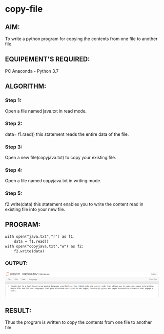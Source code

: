 # copy-file
## AIM:
To write a python program for copying the contents from one file to another file.
## EQUIPEMENT'S REQUIRED: 
PC
Anaconda - Python 3.7
## ALGORITHM: 
### Step 1:
Open a file named java.txt in read mode.
### Step 2: 
 data= f1.raed() this statement reads the entire data of the file.
### Step 3: 
Open a new file(copyjava.txt) to copy your existing file.
### Step 4:  
Open a file named copyjava.txt in writing mode.
### Step 5: 
f2.write(data) this statement enables you to write the content read in existing file into your new file.

## PROGRAM:
```
with open("java.txt","r") as f1:
    data = f1.read()
with open("copyjava.txt","w") as f2:
    f2.write(data)
```

### OUTPUT:

![Output](./copyop.png)

## RESULT:
Thus the program is written to copy the contents from one file to another file.